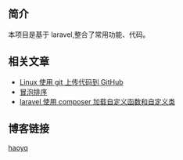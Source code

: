 ## 简介

本项目是基于 laravel,整合了常用功能、代码。

## 相关文章

* [Linux 使用 git 上传代码到 GitHub](https://www.jianshu.com/p/3d84ead096cb)
* [冒泡排序](https://www.jianshu.com/p/ab55693c9dc4)
* [laravel 使用 composer 加载自定义函数和自定义类](https://www.jianshu.com/p/0a9fccf1a5b2)

## 博客链接

[haoyq](https://www.jianshu.com/u/d812a8beaa9b)



